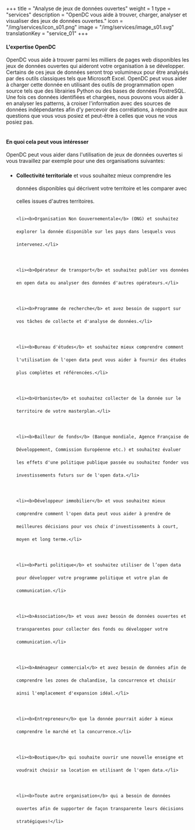 +++
title = "Analyse de jeux de données ouvertes"
weight = 1
type = "services"
description = "OpenDC vous aide à trouver, charger, analyser et visualiser des jeux de données ouvertes."
icon = "/img/services/icon_s01.png"
image = "/img/services/image_s01.svg"
translationKey = "service_01"
+++

#### L'expertise OpenDC
OpenDC vous aide à trouver parmi les milliers de pages web disponibles les jeux de données ouvertes qui aideront votre organisation à se développer. Certains de ces jeux de données seront trop volumineux pour être analysés par des outils classiques tels que Microsoft Excel. OpenDC peut vous aider à charger cette donnée en utilisant des outils de programmation open source tels que des librairies Python ou des bases de données PostreSQL.
Une fois ces données identifiées et chargées, nous pouvons vous aider à en analyser les patterns, à croiser l'information avec des sources de données indépendantes afin d'y percevoir des corrélations, à répondre aux questions que vous vous posiez et peut-être à celles que vous ne vous posiez pas.
<br></br>

#### En quoi cela peut vous intéresser
OpenDC peut vous aider dans l'utilisation de jeux de données ouvertes si vous travaillez par exemple pour une des organisations suivantes:
	
<ul style="list-style-type:disc; padding-left:2em; line-height:250%;">
	<li><b>Collectivité territoriale</b> et vous souhaitez mieux comprendre les données disponibles qui décrivent votre territoire et les comparer avec celles issues d'autres territoires.</li>

	<li><b>Organisation Non Gouvernementale</b> (ONG) et souhaitez explorer la donnée disponible sur les pays dans lesquels vous intervenez.</li>

	<li><b>Opérateur de transport</b> et souhaitez publier vos données en open data ou analyser des données d'autres opérateurs.</li>

	<li><b>Programme de recherche</b> et avez besoin de support sur vos tâches de collecte et d'analyse de données.</li>

	<li><b>Bureau d'études</b> et souhaitez mieux comprendre comment l'utilisation de l'open data peut vous aider à fournir des études plus complètes et référencées.</li>

	<li><b>Urbaniste</b> et souhaitez collecter de la donnée sur le territoire de votre masterplan.</li>

	<li><b>Bailleur de fonds</b> (Banque mondiale, Agence Française de Développement, Commission Européenne etc.) et souhaitez évaluer les effets d'une politique publique passée ou souhaitez fonder vos investissements futurs sur de l'open data.</li>

	<li><b>Développeur immobilier</b> et vous souhaitez mieux comprendre comment l'open data peut vous aider à prendre de meilleures décisions pour vos choix d'investissements à court, moyen et long terme.</li>

	<li><b>Parti politique</b> et souhaitez utiliser de l’open data pour développer votre programme politique et votre plan de communication.</li>

	<li><b>Association</b> et vous avez besoin de données ouvertes et transparentes pour collecter des fonds ou développer votre communication.</li>

	<li><b>Aménageur commercial</b> et avez besoin de données afin de comprendre les zones de chalandise, la concurrence et choisir ainsi l'emplacement d'expansion idéal.</li>

	<li><b>Entrepreneur</b> que la donnée pourrait aider à mieux comprendre le marché et la concurrence.</li>

	<li><b>Boutique</b> qui souhaite ouvrir une nouvelle enseigne et voudrait choisir sa location en utilisant de l'open data.</li>

	<li><b>Toute autre organisation</b> qui a besoin de données ouvertes afin de supporter de façon transparente leurs décisions stratégiques!</li>

</ul>